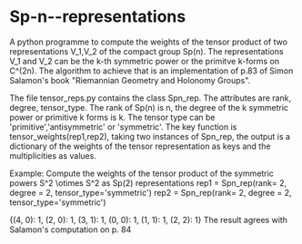 # Sp-n--representations
A python programme to compute the weights of the tensor product of two representations V_1,V_2 of the compact group Sp(n). The representations V_1 and V_2 can be the k-th symmetric power or the primitve k-forms on C^(2n). The algorithm to achieve that is an implementation of p.83 of Simon Salamon's book "Riemannian Geometry and Holonomy Groups". 

The file tensor_reps.py contains the class Spn_rep. The attributes are rank, degree, tensor_type. The rank of Sp(n) is n, the degree of the k symmetric power or primitive k forms is k. The tensor type can be 'primitive','antisymmetric' or 'symmetric'. The key function is tensor_weights(rep1,rep2), taking two instances of Spn_rep, the output is a dictionary of the weights of the tensor representation as keys and the multiplicities as values.

Example: Compute the weights of the tensor product of the symmetric powers S^2 \otimes S^2 as Sp(2) representations
rep1 = Spn_rep(rank= 2, degree = 2, tensor_type='symmetric')
rep2 = Spn_rep(rank= 2, degree = 2, tensor_type='symmetric')

{(4, 0): 1, (2, 0): 1, (3, 1): 1, (0, 0): 1, (1, 1): 1, (2, 2): 1}
The result agrees with Salamon's computation on p. 84
